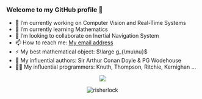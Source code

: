 ### Welcome to my GitHub profile 👋

- 🔭 I’m currently working on Computer Vision and Real-Time Systems
- 🌱 I’m currently learning Mathematics
- 👯 I’m looking to collaborate on Inertial Navigation System 
- 📫 How to reach me: [My email address][email]
- ⚡ My best mathematical object: $\large g_{\mu\nu}$
- 📖 My influential authors: Sir Arthur Conan Doyle & PG Wodehouse
- 👨‍💻 My influential programmers: Knuth, Thompson, Ritchie, Kernighan ...

<p align="center"> 
  <img src="https://github-readme-stats.vercel.app/api/top-langs/?username=risherlock&layout=compact" />
</p>

<p align="center"> 
  <img src="https://komarev.com/ghpvc/?username=risherlock" alt="risherlock" /> 
</p>

[email]: mailto:metrictensor221b@gmail.com
